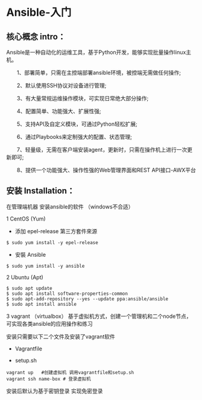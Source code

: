 # Ansible-入门


## 核心概念  intro：
Ansible是一种自动化的运维工具，基于Python开发，能够实现批量操作linux主机。 

　　1、部署简单，只需在主控端部署ansible环境，被控端无需做任何操作;

　　2、默认使用SSH协议对设备进行管理;

　　3、有大量常规运维操作模块，可实现日常绝大部分操作;

　　4、配置简单、功能强大、扩展性强;

　　5、支持API及自定义模块，可通过Python轻松扩展;

　　6、通过Playbooks来定制强大的配置、状态管理;

　　7、轻量级，无需在客户端安装agent，更新时，只需在操作机上进行一次更新即可;

　　8、提供一个功能强大、操作性强的Web管理界面和REST API接口-AWX平台



## 安装  Installation：
在管理端机器 安装ansible的软件 （windows不合适）

1 CentOS (Yum)

  * 添加 epel-release 第三方套件來源
```
$ sudo yum install -y epel-release
```
  * 安裝 Ansible
```
$ sudo yum install -y ansible
```

2 Ubuntu (Apt)

```
$ sudo apt update
$ sudo apt install software-properties-common
$ sudo apt-add-repository --yes --update ppa:ansible/ansible
$ sudo apt install ansible
```

3 vagrant （virtualbox）
基于虚拟机方式，创建一个管理机和二个node节点，可实现各类ansible的应用操作和练习   

安装只需要以下二个文件及安装了vagrant软件

 * Vagrantfile 

 * setup.sh

```
vagrant up   #创建虚拟机 调用vagrantfile和setup.sh
vagrant ssh name-box # 登录虚拟机
```


安装后默认为基于密钥登录 实现免密登录